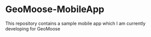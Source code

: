 # GeoMoose-MobileApp
This repository contains a sample mobile app which I am currently developing for GeoMoose
